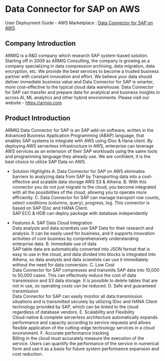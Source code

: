 # Data Connector for SAP on AWS
  User Deployment Guide - AWS Marketplace : [Data Connector for SAP on AWS](https://aws.amazon.com/marketplace/pp/B08JCMQ9PT)
## Company Introduction
  ARMIQ is a R&D company which research SAP system-based solution. Starting off in 2009 as ARMIQ Consulting, the company is growing as a company specializing in data compression archiving, data migration, data encryption, etc. We provide the best services to become a trusted business partner with constant innovation and effort.
  We believe your data should deliver immediate business value and Data Connector for SAP is smarter, more cost-effective to the typical cloud data warehouse. Data Connector for SAP can transfer and prepare data for analytical and business insights in across AI, ML analytics and other hybrid environments.
  Please visit our website - <https://armiq.com>
   
## Product Introduction
  ARMIQ Data Connector for SAP is an SAP add-on software, written in the Advanced Business Application Programming (ABAP) language, that enables SAP systems to integrate with AWS using IDoc & Hana client. By deploying AWS serverless infrastructure in AWS, enterprise can leverage AWS services as an extension of their SAP workloads using the same tools and programming language they already use.
  We are confident, it is the best choice to utilize SAP Data on AWS.
  * Solution Highlights
    A. Data Connector for SAP on AWS eliminates barriers to analyzing data from SAP by Transporting data into a cost-effective and scalable data storage AWS S3 & Athena.
    B. With this connector you do not just migrate to the cloud, you become integrated with all the possibilities of the cloud, allowing you to operate more efficiently.
    C.	Data Connector for SAP can manage transport row counts, select conditions (columns, query), progress, log. This connector is based on SAP IDoc and HANA Client.   
        SAP ECC & HDB can deploy package with database independently

  * Features
    A.	SAP Data Cloud Integration   
        Data analysts and data scientists use SAP Data for their research and analysis. It can be easily used for business, and it supports innovation activities of core business by comprehensively understanding enterprise data.
    B.	Immediate use of data   
        SAP table data are automatically converted into JSON format that is easy to use in the cloud, and data divided into blocks is integrated into Athena, so data analysts and data scientists can use it immediately without the need for data conversion.
    C.	Low Cost   
        Data Connector for SAP compresses and transmits SAP data into 10,000 to 50,000 cases. This can effectively reduce the cost of data transmission and S3 data storage. It is possible to delete tables that are not in use, so operating costs can be reduced.
    D.	Safe and guaranteed transmission   
        Data Connector for SAP can easily monitor all data transmission situations and is transmitted securely by utilizing IDoc and HANA Client technology provided by SAP, which can be linked to the cloud regardless of database vendors.
    E.	Scalability and Flexibility   
        Cloud-native & complete serverless architecture automatically expands performance and capacity according to service requests and allows flexible application of the cutting-edge technology services in a cloud environment.
    F.	Accurate performance tracking   
        Billing in the cloud must accurately measure the execution of the service.
Users can quantify the performance of the service in numerical form and use it as a basis for future system performance expansion and cost reduction.
